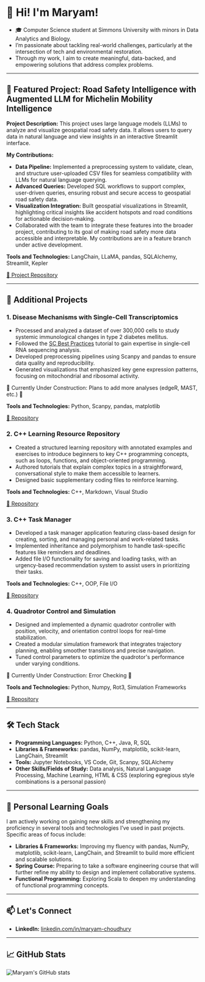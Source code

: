 
# 👋 Hi! I'm Maryam!
- 🎓 Computer Science student at Simmons University with minors in Data Analytics and Biology. 
- I’m passionate about tackling real-world challenges, particularly at the intersection of tech and environmental restoration.
- Through my work, I aim to create meaningful, data-backed, and empowering solutions that address complex problems.

---

## 🌟 Featured Project: Road Safety Intelligence with Augmented LLM for  Michelin Mobility Intelligence

**Project Description:**
This project uses large language models (LLMs) to analyze and visualize geospatial road safety data. It allows users to query data in natural language and view insights in an interactive Streamlit interface.

**My Contributions:**
- **Data Pipeline:** Implemented a preprocessing system to validate, clean, and structure user-uploaded CSV files for seamless compatibility with LLMs for natural language querying.
- **Advanced Queries:** Developed SQL workflows to support complex, user-driven queries, ensuring robust and secure access to geospatial road safety data.
- **Visualization Integration:** Built geospatial visualizations in Streamlit, highlighting critical insights like accident hotspots and road conditions for actionable decision-making.
- Collaborated with the team to integrate these features into the broader project, contributing to its goal of making road safety more data accessible and interpretable. My contributions are in a feature branch under active development.

**Tools and Technologies:** LangChain, LLaMA, pandas, SQLAlchemy, Streamlit, Kepler

[🔗 Project Repository](https://github.com/mtong1/michelin_group_16/tree/maryam)

---

## 📂 Additional Projects

### 1. **Disease Mechanisms with Single-Cell Transcriptomics**
- Processed and analyzed a dataset of over 300,000 cells to study systemic immunological changes in type 2 diabetes mellitus.
- Followed the [SC Best Practices](https://www.sc-best-practices.org/introduction/analysis_tools.html) tutorial to gain expertise in single-cell RNA sequencing analysis.
- Developed preprocessing pipelines using Scanpy and pandas to ensure data quality and reproducibility.
- Generated visualizations that emphasized key gene expression patterns, focusing on mitochondrial and ribosomal activity.

🚧 Currently Under Construction: Plans to add more analyses (edgeR, MAST, etc.) 🚧

**Tools and Technologies:** Python, Scanpy, pandas, matplotlib

[🔗 Repository](https://github.com/maryam-choudhury/disease-mechanisms-with-single-cell-transcriptomics)

### 2. **C++ Learning Resource Repository**
- Created a structured learning repository with annotated examples and exercises to introduce beginners to key C++ programming concepts, such as loops, functions, and object-oriented programming.
- Authored tutorials that explain complex topics in a straightforward, conversational style to make them accessible to learners.
- Designed basic supplementary coding files to reinforce learning.

**Tools and Technologies:** C++, Markdown, Visual Studio

[🔗 Repository](https://github.com/maryam-choudhury/CS-330-Let-Us-Learn-CPP)

### 3. **C++ Task Manager**
- Developed a task manager application featuring class-based design for creating, sorting, and managing personal and work-related tasks.
- Implemented inheritance and polymorphism to handle task-specific features like reminders and deadlines.
- Added file I/O functionality for saving and loading tasks, with an urgency-based recommendation system to assist users in prioritizing their tasks.

**Tools and Technologies:** C++, OOP, File I/O

[🔗 Repository](https://github.com/maryam-choudhury/cpp_task_manager)

### 4. **Quadrotor Control and Simulation**
- Designed and implemented a dynamic quadrotor controller with position, velocity, and orientation control loops for real-time stabilization.
- Created a modular simulation framework that integrates trajectory planning, enabling smoother transitions and precise navigation.
- Tuned control parameters to optimize the quadrotor's performance under varying conditions.

🚧 Currently Under Construction: Error Checking 🚧

**Tools and Technologies:** Python, Numpy, Rot3, Simulation Frameworks

[🔗 Repository](https://github.com/maryam-choudhury/oa-project-08-24)

---

## 🛠 Tech Stack 

- **Programming Languages:** Python, C++, Java, R, SQL
- **Libraries & Frameworks:** pandas, NumPy, matplotlib, scikit-learn, LangChain, Streamlit
- **Tools:** Jupyter Notebooks, VS Code, Git, Scanpy, SQLAlchemy
- **Other Skills/Fields of Study:** Data analysis, Natural Language Processing, Machine Learning, HTML & CSS (exploring egregious style combinations is a personal passion)

---

## 🚀 Personal Learning Goals

I am actively working on gaining new skills and strengthening my proficiency in several tools and technologies I’ve used in past projects. Specific areas of focus include:

- **Libraries & Frameworks:** Improving my fluency with pandas, NumPy, matplotlib, scikit-learn, LangChain, and Streamlit to build more efficient and scalable solutions.
- **Spring Course:** Preparing to take a software engineering course that will further refine my ability to design and implement collaborative systems.
- **Functional Programming:** Exploring Scala to deepen my understanding of functional programming concepts.

---

## 📫 Let's Connect
- **LinkedIn:** [linkedin.com/in/maryam-choudhury](https://www.linkedin.com/in/maryam-choudhury/)

---

## 📈 GitHub Stats

![Maryam's GitHub stats](https://github-readme-stats.vercel.app/api?username=maryam-choudhury&theme=swift&show_icons=true)






